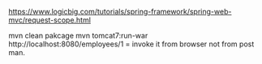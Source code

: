 https://www.logicbig.com/tutorials/spring-framework/spring-web-mvc/request-scope.html



mvn clean pakcage
mvn tomcat7:run-war
http://localhost:8080/employees/1   = invoke it from browser not from post man.

